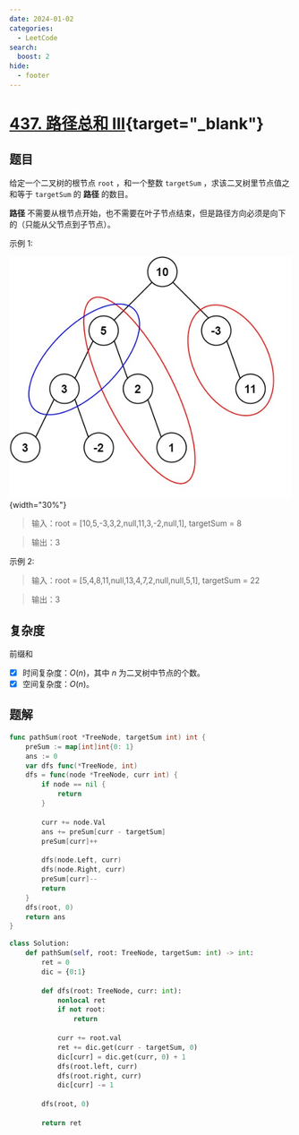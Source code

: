 ```yaml
---
date: 2024-01-02
categories:
  - LeetCode
search:
  boost: 2
hide:
  - footer
---
```


# [437. 路径总和 III](https://leetcode.cn/problems/path-sum-iii){target="_blank"}

## 题目

给定一个二叉树的根节点 `root` ，和一个整数 `targetSum` ，求该二叉树里节点值之和等于 `targetSum` 的 **路径** 的数目。

**路径** 不需要从根节点开始，也不需要在叶子节点结束，但是路径方向必须是向下的（只能从父节点到子节点）。

示例 1:

![](../assets/img/leetcode/437.jpeg){width="30%"}

> 输入：root = [10,5,-3,3,2,null,11,3,-2,null,1], targetSum = 8

> 输出：3

示例 2:

> 输入：root = [5,4,8,11,null,13,4,7,2,null,null,5,1], targetSum = 22

> 输出：3

## 复杂度

前缀和

- [x] 时间复杂度：$O(n)$，其中 $n$ 为二叉树中节点的个数。
- [x] 空间复杂度：$O(n)$。

## 题解

```go title="Go"
func pathSum(root *TreeNode, targetSum int) int {
    preSum := map[int]int{0: 1}
    ans := 0
    var dfs func(*TreeNode, int)
    dfs = func(node *TreeNode, curr int) {
        if node == nil {
            return
        }

        curr += node.Val
        ans += preSum[curr - targetSum]
        preSum[curr]++

        dfs(node.Left, curr)
        dfs(node.Right, curr)
        preSum[curr]--
        return
    }
    dfs(root, 0)
    return ans
}
```

```python title="Python"
class Solution:
    def pathSum(self, root: TreeNode, targetSum: int) -> int:
        ret = 0
        dic = {0:1}

        def dfs(root: TreeNode, curr: int):
            nonlocal ret
            if not root:
                return

            curr += root.val
            ret += dic.get(curr - targetSum, 0)
            dic[curr] = dic.get(curr, 0) + 1
            dfs(root.left, curr)
            dfs(root.right, curr)
            dic[curr] -= 1

        dfs(root, 0)

        return ret
```
